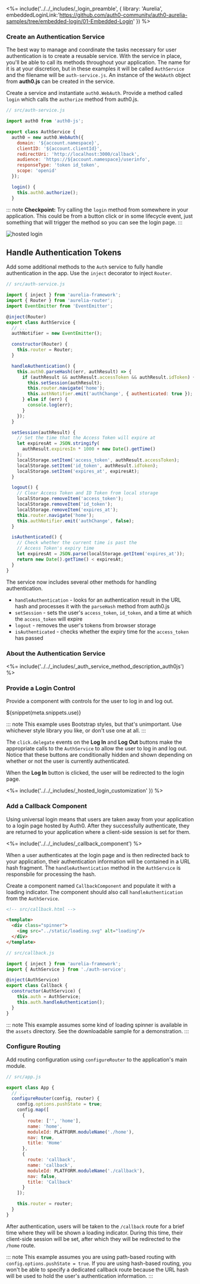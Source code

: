 <%= include('../../_includes/_login_preamble', { library: 'Aurelia', embeddedLoginLink:'https://github.com/auth0-community/auth0-aurelia-samples/tree/embedded-login/01-Embedded-Login' }) %>

### Create an Authentication Service

The best way to manage and coordinate the tasks necessary for user authentication is to create a reusable service. With the service in place, you'll be able to call its methods throughout your application. The name for it is at your discretion, but in these examples it will be called `AuthService` and the filename will be `auth-service.js`. An instance of the `WebAuth` object from **auth0.js** can be created in the service.

Create a service and instantiate `auth0.WebAuth`. Provide a method called `login` which calls the `authorize` method from auth0.js.

```js
// src/auth-service.js

import auth0 from 'auth0-js';

export class AuthService {
  auth0 = new auth0.WebAuth({
    domain: '${account.namespace}',
    clientID: '${account.clientId}',
    redirectUri: 'http://localhost:3000/callback',
    audience: 'https://${account.namespace}/userinfo',
    responseType: 'token id_token',
    scope: 'openid'
  });

  login() {
    this.auth0.authorize();
  }
```

::: note
**Checkpoint:** Try calling the `login` method from somewhere in your application. This could be from a button click or in some lifecycle event, just something that will trigger the method so you can see the login page.
:::

![hosted login](/media/articles/web/hosted-login.png)

## Handle Authentication Tokens

Add some additional methods to the `Auth` service to fully handle authentication in the app. Use the `inject` decorator to inject `Router`.

```js
// src/auth-service.js

import { inject } from 'aurelia-framework';
import { Router } from 'aurelia-router';
import EventEmitter from 'EventEmitter';

@inject(Router)
export class AuthService {
  // ...
  authNotifier = new EventEmitter();

  constructor(Router) {
    this.router = Router;
  }

  handleAuthentication() {
    this.auth0.parseHash((err, authResult) => {
      if (authResult && authResult.accessToken && authResult.idToken) {
        this.setSession(authResult);
        this.router.navigate('home');
        this.authNotifier.emit('authChange', { authenticated: true });
      } else if (err) {
        console.log(err);
      }
    });
  }

  setSession(authResult) {
    // Set the time that the Access Token will expire at
    let expiresAt = JSON.stringify(
      authResult.expiresIn * 1000 + new Date().getTime()
    );
    localStorage.setItem('access_token', authResult.accessToken);
    localStorage.setItem('id_token', authResult.idToken);
    localStorage.setItem('expires_at', expiresAt);
  }

  logout() {
    // Clear Access Token and ID Token from local storage
    localStorage.removeItem('access_token');
    localStorage.removeItem('id_token');
    localStorage.removeItem('expires_at');
    this.router.navigate('home');
    this.authNotifier.emit('authChange', false);
  }

  isAuthenticated() {
    // Check whether the current time is past the
    // Access Token's expiry time
    let expiresAt = JSON.parse(localStorage.getItem('expires_at'));
    return new Date().getTime() < expiresAt;
  }
}
```

The service now includes several other methods for handling authentication.

* `handleAuthentication` - looks for an authentication result in the URL hash and processes it with the `parseHash` method from auth0.js
* `setSession` - sets the user's `access_token`, `id_token`, and a time at which the `access_token` will expire
* `logout` - removes the user's tokens from browser storage
* `isAuthenticated` - checks whether the expiry time for the `access_token` has passed

### About the Authentication Service

<%= include('../../_includes/_auth_service_method_description_auth0js') %>

### Provide a Login Control

Provide a component with controls for the user to log in and log out.

${snippet(meta.snippets.use)}

::: note
This example uses Bootstrap styles, but that's unimportant. Use whichever style library you like, or don't use one at all.
:::

The `click.delegate` events on the **Log In** and **Log Out** buttons make the appropriate calls to the `AuthService` to allow the user to log in and log out. Notice that these buttons are conditionally hidden and shown depending on whether or not the user is currently authenticated.

When the **Log In** button is clicked, the user will be redirected to the login page.

<%= include('../../_includes/_hosted_login_customization' }) %>

### Add a Callback Component

Using universal login means that users are taken away from your application to a login page hosted by Auth0. After they successfully authenticate, they are returned to your application where a client-side session is set for them.

<%= include('../../_includes/_callback_component') %>

When a user authenticates at the login page and is then redirected back to your application, their authentication information will be contained in a URL hash fragment. The `handleAuthentication` method in the `AuthService` is responsbile for processing the hash.

Create a component named `CallbackComponent` and populate it with a loading indicator. The component should also call `handleAuthentication` from the `AuthService`.

```html
<!-- src/callback.html -->

<template>
  <div class="spinner">
    <img src="../static/loading.svg" alt="loading"/>
  </div>
</template>
```

```js
// src/callback.js

import { inject } from 'aurelia-framework';
import { AuthService } from './auth-service';

@inject(AuthService)
export class Callback {
  constructor(AuthService) {
    this.auth = AuthService;
    this.auth.handleAuthentication();
  }
}
```

::: note
This example assumes some kind of loading spinner is available in the `assets` directory. See the downloadable sample for a demonstration.
:::

### Configure Routing

Add routing configuration using `configureRouter` to the application's main module.

```js
// src/app.js

export class App {
  // ...
  configureRouter(config, router) {
    config.options.pushState = true;
    config.map([
      {
        route: ['', 'home'],
        name: 'home',
        moduleId: PLATFORM.moduleName('./home'),
        nav: true,
        title: 'Home'
      },
      {
        route: 'callback',
        name: 'callback',
        moduleId: PLATFORM.moduleName('./callback'),
        nav: false,
        title: 'Callback'
      }
    ]);

    this.router = router;
  }
}
```

After authentication, users will be taken to the `/callback` route for a brief time where they will be shown a loading indicator. During this time, their client-side session will be set, after which they will be redirected to the `/home` route.

::: note
This example assumes you are using path-based routing with `config.options.pushState = true`. If you are using hash-based routing, you won't be able to specify a dedicated callback route because the URL hash will be used to hold the user's authentication information.
:::
